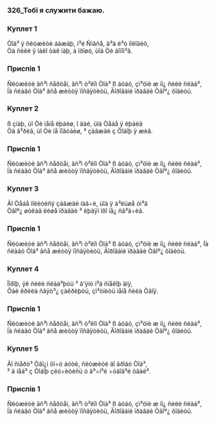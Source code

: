 ### 326_Тобі я служити бажаю.
### Куплет 1
Òîá³ ÿ ñëóæèòè áàæàþ, ì³é Ñïàñå, â³ä ë³ò ìîëîäèõ,<br/>Òà ñèëè ÿ ìàëî òàê ìàþ, à ïðîøó, ùîá Òè äîïîì³ã.
### Приспів 1
Ñëóæèòè âñ³ì ñåðöåì, âñ³ì ò³ëîì Òîá³ ß áóäó, çì³öíè æ ìî¿ ñèëè ñëàá³, <br/>Íà ñëàâó Òîá³ âñå æèòòÿ ïîñâÿòèòü, Äîðîãàìè ïðàâäè Òâîº¿ õîäèòü.
### Куплет 2
ß çíàþ, ùî Òè ìåíå ëþáèø, î äàé, ùîá Òåáå ÿ ëþáèâ<br/>Òà â³ðèâ, ùî Òè íå ïîãóáèø, ³ çàâæäè ç Òîáîþ ÿ æèâ.
### Приспів 1
Ñëóæèòè âñ³ì ñåðöåì, âñ³ì ò³ëîì Òîá³ ß áóäó, çì³öíè æ ìî¿ ñèëè ñëàá³, <br/>Íà ñëàâó Òîá³ âñå æèòòÿ ïîñâÿòèòü, Äîðîãàìè ïðàâäè Òâîº¿ õîäèòü.
### Куплет 3
Äî Òåáå ìîëèòèñÿ çàâæäè íàâ÷è, ùîá ÿ á³ëüøå óì³â<br/>Òâîº¿ øóêàâ ëèøå ïðàâäè ³ ëþäÿì ïðî íå¿ ñâ³ä÷èâ.
### Приспів 1
Ñëóæèòè âñ³ì ñåðöåì, âñ³ì ò³ëîì Òîá³ ß áóäó, çì³öíè æ ìî¿ ñèëè ñëàá³, Íà ñëàâó Òîá³ âñå æèòòÿ ïîñâÿòèòü, Äîðîãàìè ïðàâäè Òâîº¿ õîäèòü.
### Куплет 4
Ïîðîþ, ÿê ñèëè ñëàá³þòü ³ â'ÿíó ï³ä ñïåêîþ äíÿ,<br/>Õàé êðèëà ñâÿò³¿ çàêðèþòü, çì³öíèòü ìåíå ñèëà Òâîÿ.
### Приспів 1
Ñëóæèòè âñ³ì ñåðöåì, âñ³ì ò³ëîì Òîá³ ß áóäó, çì³öíè æ ìî¿ ñèëè ñëàá³, <br/>Íà ñëàâó Òîá³ âñå æèòòÿ ïîñâÿòèòü, Äîðîãàìè ïðàâäè Òâîº¿ õîäèòü.
### Куплет 5
Äî ñìåðò³ Òâî¿ì õî÷ó áóòè, ñëóæèòè äî ãðîáó Òîá³,<br/>² â íåá³ ç Òîáîþ çëó÷èòèñü ó â³÷í³é ÷óäîâ³é õâàë³.
### Приспів 1
Ñëóæèòè âñ³ì ñåðöåì, âñ³ì ò³ëîì Òîá³ ß áóäó, çì³öíè æ ìî¿ ñèëè ñëàá³, <br/>Íà ñëàâó Òîá³ âñå æèòòÿ ïîñâÿòèòü, Äîðîãàìè ïðàâäè Òâîº¿ õîäèòü.

